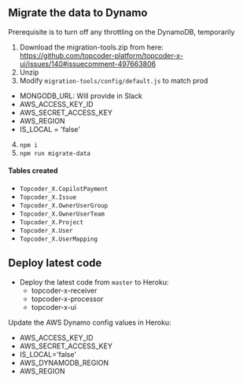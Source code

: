 ## Migrate the data to Dynamo

Prerequisite is to turn off any throttling on the DynamoDB, temporarily

1.  Download the migration-tools.zip from here:  https://github.com/topcoder-platform/topcoder-x-ui/issues/140#issuecomment-497663806
2.  Unzip
3.  Modify `migration-tools/config/default.js` to match prod
  * MONGODB_URL: Will provide in Slack
  * AWS_ACCESS_KEY_ID
  * AWS_SECRET_ACCESS_KEY
  * AWS_REGION
  * IS_LOCAL = 'false'
4.  `npm i`
5.  `npm run migrate-data`

#### Tables created

* `Topcoder_X.CopilotPayment`
* `Topcoder_X.Issue`
* `Topcoder_X.OwnerUserGroup`
* `Topcoder_X.OwnerUserTeam`
* `Topcoder_X.Project`
* `Topcoder_X.User`
* `Topcoder_X.UserMapping`


## Deploy latest code

* Deploy the latest code from `master` to Heroku:
  * topcoder-x-receiver
  * topcoder-x-processor
  * topcoder-x-ui

Update the AWS Dynamo config values in Heroku:

* AWS_ACCESS_KEY_ID
* AWS_SECRET_ACCESS_KEY
* IS_LOCAL='false'
* AWS_DYNAMODB_REGION
* AWS_REGION
